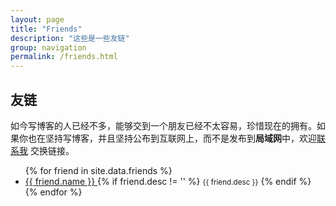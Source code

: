 ```yaml
---
layout: page
title: "Friends"
description: "这些是一些友链"
group: navigation
permalink: /friends.html
---
```


<h2 id="friends" itemprop="about">友链</h2>

如今写博客的人已经不多，能够交到一个朋友已经不太容易，珍惜现在的拥有。如果你也在坚持写博客，并且坚持公布到互联网上，而不是发布到**局域网**中，欢迎[联系我](about) 交换链接。<br/>

<ul>
{% for friend in site.data.friends %}
  <li>
    <a href="{{ friend.url }}">
      {{ friend.name }}
    </a>
    {% if friend.desc != '' %}
	  <small>{{ friend.desc }}</small>
	{% endif %}
  </li>
{% endfor %}
</ul>

